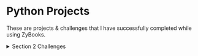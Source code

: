 # Python Projects
These are projects & challenges that I have successfully completed while using ZyBooks. 

<details><summary>Section 2 Challenges</summary>
<p>
  
- **Section 2-2**: Named Tuples & List Basics
  - The code uploaded shows basic usage of **namedtuple() =**

- **Section 2-3**: Dictionary Basics
  - The code uploaded shows basic usage of dictionaries.
  
</p>
</details>
